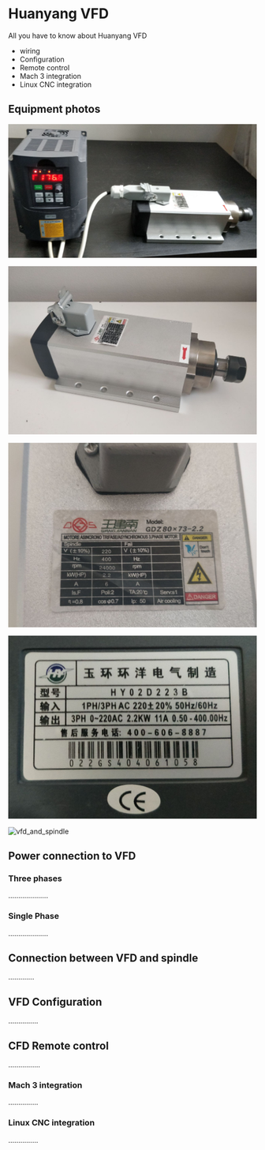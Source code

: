 # Huanyang VFD
All you have to know about Huanyang VFD
* wiring  
* Configuration
* Remote control
* Mach 3 integration
* Linux CNC integration

## Equipment photos
![vfd_and_spindle](https://github.com/RobertOlechowski/Huanyang_VFD/blob/master/Documentations/photos/vfd_and_spindle.jpg?raw=true)

![vfd_and_spindle](https://github.com/RobertOlechowski/Huanyang_VFD/blob/master/Documentations/photos/Spindle_1.jpg?raw=true)

![vfd_and_spindle](https://github.com/RobertOlechowski/Huanyang_VFD/blob/master/Documentations/photos/Spindle_4.jpg?raw=true)

![vfd_and_spindle](https://github.com/RobertOlechowski/Huanyang_VFD/blob/master/Documentations/photos/vfd_2.jpg?raw=true)

![vfd_and_spindle](https://github.com/RobertOlechowski/Huanyang_VFD/blob/master/Documentations/photos/vfd_connections_2.jpg?raw=true)

## Power connection to VFD
### Three phases
....................

### Single Phase
....................

## Connection between VFD and spindle
.............

## VFD Configuration
...............

## CFD Remote control
................ 

### Mach 3 integration
...............


### Linux CNC integration
...............
